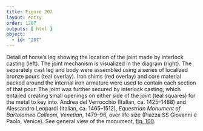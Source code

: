```yaml
---
title: Figure 207
layout: entry
order: 1207
outputs: [ html ]
object:
  - id: "207"
---
```


Detail of horse’s leg showing the location of the joint made by interlock casting (left). The joint mechanism is visualized in the diagram (right). The separately cast leg and body were assembled using a series of localized bronze pours (teal overlay). Iron shims (red overlay) and core material packed around the internal iron armature were used to contain each section of that pour. The joint was further secured by interlock casting, which entailed creating small openings on either side of the joint (teal squares) for the metal to key into. Andrea del Verrocchio (Italian, ca. 1425–1488) and Alessandro Leopardi (Italian, ca. 1465–1512), *Equestrian Monument of Bartolomeo Colleoni, Venetian*, 1479–96, over life size (Piazza SS Giovanni e Paolo, Venice). See general view of the monument, [fig. 100](/visual-atlas/100/).
